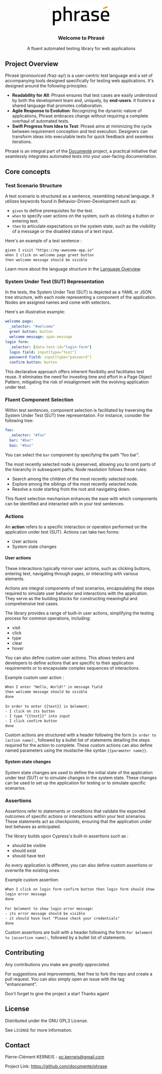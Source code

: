 <p align="center">
    <a href="https://github.com/documente/phrase">
        <img alt="Logo for the Phrasé automated testing library" src="docs/phrase-logo.svg" title="Phrasé logo" width="200"/>
    </a>
</p>

<h3 align="center">Welcome to Phrasé</h3>

<p align="center">
A fluent automated testing library for web applications
</p>

## Project Overview

Phrasé (pronounced /fraz-ay/) is a user-centric test language and a set of accompanying tools designed specifically for testing web applications.
It's designed around the following principles:

- **Readability for All**: Phrasé ensures that test cases are easily understood by both the development team and,
uniquely, by **end-users**. It fosters a shared language that promotes collaboration.
- **Agile Response to Evolution**: Recognizing the dynamic nature of applications, Phrasé embraces change without requiring
a complete overhaul of automated tests.
- **Swift Progress from Idea to Test**: Phrasé aims at minimizing the cycle between requirement conception and test execution.
Designers can transform ideas into executable tests for quick feedback and seamless iterations.

Phrasé is an integral part of the [Documenté](https://github.com/documente/) project,
a practical initiative that seamlessly integrates automated tests into your user-facing documentation.

## Core concepts

### Test Scenario Structure

A test scenario is structured as a sentence, resembling natural language. It utilizes keywords found in Behavior-Driven-Development such as:

- `given` to define prerequisites for the test.
- `when` to specify user actions on the system, such as clicking a button or entering text.
- `then` to articulate expectations on the system state, such as the visibility of a message or the disabled status of a text input.

Here's an example of a test sentence :

```
given I visit "https://my-awesome-app.io"
when I click on welcome page greet button
then welcome message should be visible
```

Learn more about the language structure in the [Language Overview](docs/language-overview.md).

### System Under Test (SUT) Representation

In the tests, the System Under Test (SUT) is depicted as a YAML or JSON tree structure, with each node representing a component of the application. Nodes are assigned names and come with selectors.

Here's an illustrative example:
```yaml
welcome page:
  _selector: "#welcome"
  greet button: button
  welcome message: span.message
login form:
  _selector: [data-test-id="login-form"]
  login field: input[type="text"]
  password field: input[type="password"]
  confirm button: button
```

This declarative approach offers inherent flexibility and facilitates test reuse. It eliminates the need for investing time and effort in a Page Object Pattern, mitigating the risk of misalignment with the evolving application under test.

### Fluent Component Selection

Within test sentences, component selection is facilitated by traversing the System Under Test (SUT) tree representation. For instance, consider the following tree:

```yaml
foo:
  _selector: "#foo"
  bar: "#bar"
  baz: "#baz"
```

You can select the `bar` component by specifying the path "foo bar".

The most recently selected node is preserved, allowing you to omit parts of the hierarchy in subsequent paths. Node resolution follows these rules:

- Search among the children of the most recently selected node.
- Explore among the siblings of the most recently selected node.
- Resolve a node starting from the root and navigating down.

This fluent selection mechanism enhances the ease with which components can be identified and interacted with in your test sentences.

### Actions

An **action** refers to a specific interaction or operation performed on the application under test (SUT). Actions can
take two forms:
- User actions
- System state changes

#### User actions

These interactions typically mirror user actions, such as clicking buttons, entering text, navigating through pages, or interacting with various elements.

Actions are integral components of test scenarios, encapsulating the steps required to simulate user behavior and interactions with the application. They serve as the building blocks for constructing meaningful and comprehensive test cases.

The library provides a range of built-in user actions, simplifying the testing process for common operations, including:
- visit
- click
- type
- clear
- hover

You can also define custom user actions. This allows testers and developers to define actions that are specific to their application requirements or to encapsulate complex sequences of interactions.

Example custom user action :

```
When I enter "Hello, World!" in message field
then welcome message should be visible
done

In order to enter {{text}} in $element:
- I click on its button
- I type "{{text}}" into input
- I click confirm button
done
```

Custom actions are structured with a header following the form `In order to [action name]:`, followed by a bullet list of statements detailing the steps required for the action to complete. These custom actions can also define named parameters using the mustache-like syntax `{{parameter name}}`.

#### System state changes

System state changes are used to define the initial state of the application under test (SUT) or to simulate changes in the system state. These changes can be used to set up the application for testing or to simulate specific scenarios.

### Assertions

Assertions refer to statements or conditions that validate the expected outcomes of specific actions or interactions within your test scenarios. These statements act as checkpoints, ensuring that the application under test behaves as anticipated.

The library builds upon Cypress's built-in assertions such as :
- should be visible
- should exist
- should have text

As every application is different, you can also define custom assertions or overwrite the existing ones.

Example custom assertion:

```
When I click on login form confirm button then login form should show login error message
done

For $element to show login error message:
- its error message should be visible
- it should have text "Please check your credentials"
done
```

Custom assertions are built with a header following the form `For $element to [assertion name]:`, followed by a bullet list of statements.

## Contributing

Any contributions you make are *greatly appreciated*.

For suggestions and improvements, feel free to fork the repo and create a pull request. You can also simply open an issue with the tag "enhancement".

Don't forget to give the project a star! Thanks again!

## License

Distributed under the GNU GPL3 License.

See `LICENSE` for more information.

## Contact

Pierre-Clément KERNEIS - pc.kerneis@gmail.com

Project Link: https://github.com/documente/phrase
